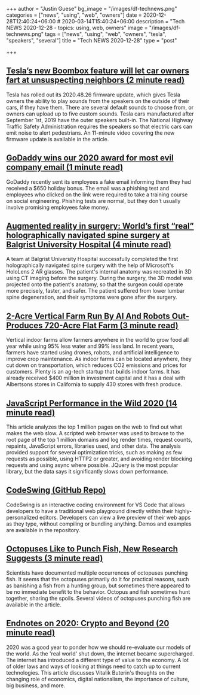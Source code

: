 +++
author = "Justin Guese"
bg_image = "/images/df-technews.png"
categories = ["news", "using", "web", "owners"]
date = 2020-12-28T12:40:24+06:00 # 2020-03-14T15:40:24+06:00
description = "Tech NEWS 2020-12-28 - topics: using, web, owners"
image = "/images/df-technews.png"
tags = ["news", "using", "web", "owners", "tesla", "speakers", "several"]
title = "Tech NEWS 2020-12-28"
type = "post"

+++

## [Tesla’s new Boombox feature will let car owners fart at unsuspecting neighbors (2 minute read)](https://www.theverge.com/2020/12/25/22199963/tesla-holiday-update-fart-sound-horn-goat-boombox/1/01000176a9081b4b-a87bb78c-5f68-465f-adee-45ed0cb2fcec-000000/209tukXgi9FLHFp43KAHbo806PhDoZa9xIPR-HvE3co=173)

Tesla has rolled out its 2020.48.26 firmware update, which gives Tesla owners the ability to play sounds from the speakers on the outside of their cars, if they have them. There are several default sounds to choose from, or owners can upload up to five custom sounds. Tesla cars manufactured after September 1st, 2019 have the outer speakers built-in. The National Highway Traffic Safety Administration requires the speakers so that electric cars can emit noise to alert pedestrians. An 11-minute video covering the new firmware update is available in the article.

## [GoDaddy wins our 2020 award for most evil company email (1 minute read)](https://www.theverge.com/2020/12/24/22199406/godaddy-wins-2020-stupidity-award/1/01000176a9081b4b-a87bb78c-5f68-465f-adee-45ed0cb2fcec-000000/exfXOeXzGkDSoAQ5p46i67EauuKU8v9HD1lN23Z4sV8=173)

GoDaddy recently sent its employees a fake email informing them they had received a $650 holiday bonus. The email was a phishing test and employees who clicked on the link were required to take a training course on social engineering. Phishing tests are normal, but they don't usually involve promising employees fake money.

## [Augmented reality in surgery: World’s first “real” holographically navigated spine surgery at Balgrist University Hospital (4 minute read)](https://news.microsoft.com/de-ch/2020/12/11/hololens-in-surgery//1/01000176a9081b4b-a87bb78c-5f68-465f-adee-45ed0cb2fcec-000000/Cz3mpOqX6ryok4prqbHw3zPX6t1SGKtZNlqxqebrsMI=173)

A team at Balgrist University Hospital successfully completed the first holographically navigated spine surgery with the help of Microsoft's HoloLens 2 AR glasses. The patient's internal anatomy was recreated in 3D using CT imaging before the surgery. During the surgery, the 3D model was projected onto the patient's anatomy, so that the surgeon could operate more precisely, faster, and safer. The patient suffered from lower lumbar spine degeneration, and their symptoms were gone after the surgery.

## [2-Acre Vertical Farm Run By AI And Robots Out-Produces 720-Acre Flat Farm (3 minute read)](https://www.intelligentliving.co/vertical-farm-out-produces-flat-farm//1/01000176a9081b4b-a87bb78c-5f68-465f-adee-45ed0cb2fcec-000000/_YDw7A1yXmNEW7GF9HNjVOmcfIKnDQrZmpB_z4uwT_Y=173)

Vertical indoor farms allow farmers anywhere in the world to grow food all year while using 95% less water and 99% less land. In recent years, farmers have started using drones, robots, and artificial intelligence to improve crop maintenance. As indoor farms can be located anywhere, they cut down on transportation, which reduces CO2 emissions and prices for customers. Plenty is an ag-tech startup that builds indoor farms. It has already received $400 million in investment capital and it has a deal with Albertsons stores in California to supply 430 stores with fresh produce.

## [JavaScript Performance in the Wild 2020 (14 minute read)](https://catchjs.com/Blog/PerformanceInTheWild/1/01000176a9081b4b-a87bb78c-5f68-465f-adee-45ed0cb2fcec-000000/IBiKoYRWl03_tbDUXpIEEMtOb_XdemHoF4d15PDVYmU=173)

This article analyzes the top 1 million pages on the web to find out what makes the web slow. A scripted web browser was used to browse to the root page of the top 1 million domains and log render times, request counts, repaints, JavaScript errors, libraries used, and other data. The analysis provided support for several optimization tricks, such as making as few requests as possible, using HTTP2 or greater, and avoiding render blocking requests and using async where possible. JQuery is the most popular library, but the data says it significantly slows down performance.

## [CodeSwing (GitHub Repo)](https://github.com/codespaces-contrib/codeswing/1/01000176a9081b4b-a87bb78c-5f68-465f-adee-45ed0cb2fcec-000000/3ZDPJdUX5yExikcsdJoxYKXwb1-dD0sY9bGfo_nvXPw=173)

CodeSwing is an interactive coding environment for VS Code that allows developers to have a traditional web playground directly within their highly-personalized editors. Developers can view a live preview of their web apps as they type, without compiling or bundling anything. Demos and examples are available in the repository.

## [Octopuses Like to Punch Fish, New Research Suggests (3 minute read)](https://gizmodo.com/octopuses-like-to-punch-fish-new-research-suggests-1845929379/1/01000176a9081b4b-a87bb78c-5f68-465f-adee-45ed0cb2fcec-000000/bTtS7oMS28YHHDpX9SuB0_ZnAPYxP3WCE4d73YqnN4g=173)

Scientists have documented multiple occurrences of octopuses punching fish. It seems that the octopuses primarily do it for practical reasons, such as banishing a fish from a hunting group, but sometimes there appeared to be no immediate benefit to the behavior. Octopus and fish sometimes hunt together, sharing the spoils. Several videos of octopuses punching fish are available in the article.

## [Endnotes on 2020: Crypto and Beyond (20 minute read)](https://vitalik.ca/general/2020/12/28/endnotes.html/1/01000176a9081b4b-a87bb78c-5f68-465f-adee-45ed0cb2fcec-000000/JJKY5GJEAbzkx30481daHeZhfCY9aF5mOKveEL9916I=173)

2020 was a good year to ponder how we should re-evaluate our models of the world. As the 'real world' shut down, the internet became supercharged. The internet has introduced a different type of value to the economy. A lot of older laws and ways of looking at things need to catch up to current technologies. This article discusses Vitalik Buterin's thoughts on the changing role of economics, digital nationalism, the importance of culture, big business, and more.

